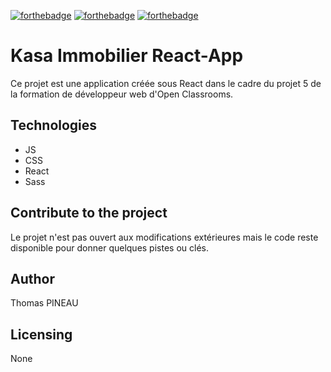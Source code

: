 [![forthebadge](https://forthebadge.com/images/badges/uses-js.svg)](https://forthebadge.com)
[![forthebadge](https://forthebadge.com/images/badges/uses-css.svg)](https://forthebadge.com)
[![forthebadge](https://forthebadge.com/images/badges/uses-html.svg)](https://forthebadge.com)

# Kasa Immobilier React-App

Ce projet est une application créée sous React dans le cadre du projet 5 de la formation de développeur web d'Open Classrooms.

## Technologies

- JS
- CSS
- React
- Sass

## Contribute to the project

Le projet n'est pas ouvert aux modifications extérieures mais le code reste disponible pour donner quelques pistes ou clés.

## Author

Thomas PINEAU

## Licensing

None
